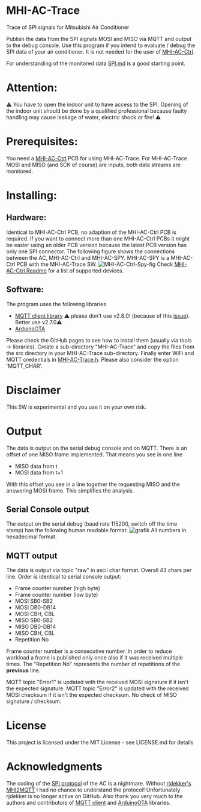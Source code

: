 # MHI-AC-Trace
Trace of SPI signals for Mitsubishi Air Conditioner

Publish the data from the SPI signals MOSI and MISO via MQTT and output to the debug console.
Use this program if you intend to evaluate / debug the SPI data of your air conditioner. It is not needed for the user of [MHI-AC-Ctrl](https://github.com/absalom-muc/MHI-AC-Ctrl).

For understanding of the monitored data [SPI.md](SPI.md) is a good starting point.

# Attention:
:warning: You have to open the indoor unit to have access to the SPI. Opening of the indoor unit should be done by 
a qualified professional because faulty handling may cause leakage of water, electric shock or fire! :warning: 

# Prerequisites:
You need a [MHI-AC-Ctrl](https://github.com/absalom-muc/MHI-AC-Ctrl) PCB for using MHI-AC-Trace. For MHI-AC-Trace MOSI and MISO (and SCK of course) are inputs, both data streams are monitored.

# Installing:

## Hardware:
Identical to MHI-AC-Ctrl PCB, no adaption of the MHI-AC-Ctrl PCB is required. If you want to connect more than one MHI-AC-Ctrl PCBs it might be easier using an older PCB version because the latest PCB version has only one SPI connector. The following figure shows the connections between the AC, MHI-AC-Ctrl and MHI-AC-SPY. MHI-AC-SPY is a MHI-AC-Ctrl PCB with the MHI-AC-Trace SW.
![MHI-AC-Ctrl-Spy-fig](https://user-images.githubusercontent.com/23119513/180567578-251bfbd6-cd18-4701-9c6e-eed9b3949579.png)
Check [MHI-AC-Ctrl Readme](https://github.com/absalom-muc/MHI-AC-Ctrl#prerequisites) for a list of supported devices.

## Software:
The program uses the following libraries
 - [MQTT client library](https://github.com/knolleary/pubsubclient) :warning: please don't use v2.8.0! (because of this [issue](https://github.com/knolleary/pubsubclient/issues/747)). Better use v2.7.0:warning:
 - [ArduinoOTA](https://github.com/esp8266/Arduino/tree/master/libraries/ArduinoOTA)
 
Please check the GitHub pages to see how to install them (usually via tools -> libraries).
Create a sub-directory "MHI-AC-Trace" and copy the files from the src directory in your MHI-AC-Trace sub-directory. Finally enter WiFi and MQTT credentials in [MHI-AC-Trace.h](src/MHI-AC-Trace.h). Please also consider the option 'MQTT_CHAR'.

# Disclaimer
This SW is experimental and you use it on your own risk.

# Output
The data is output on the serial debug console and on MQTT. There is an offset of one MISO frame implemented. That means you see in one line
- MISO data from t
- MOSI data from t+1  

With this offset you see in a line together the requesting MISO and the answering MOSI frame. This simplifies the analysis.

## Serial Console output
The output on the serial debug (baud rate 115200, switch off the time stamp) has the following human readable format:
![grafik](https://user-images.githubusercontent.com/23119513/146646269-7d4b1d84-a936-4010-a62e-8363e1d14d9a.png)
All numbers in hexadecimal format.

## MQTT output
The data is output via topic "raw" in ascii char format. Overall 43 chars per line. Order is identical to serial console output:
- Frame counter number (high byte)
- Frame counter number (low byte)
- MOSI SB0-SB2
- MOSI DB0-DB14
- MOSI CBH, CBL
- MISO SB0-SB2
- MISO DB0-DB14
- MISO CBH, CBL
- Repetition No

Frame counter number is a consecutive number. In order to reduce workload a frame is published only once also if it was received multiple times. The "Repetition No" represents the number of repetitions of the **previous** line.

MQTT topic "Error1" is updated with the received MOSI signature if it isn't the expected signature.
MQTT topic "Error2" is updated with the received MOSI checksum if it isn't the expected checksum.
No check of MISO signature / checksum.

# License
This project is licensed under the MIT License - see LICENSE.md for details

# Acknowledgments
The coding of the [SPI protocol](SPI.md) of the AC is a nightmare. Without [rjdekker's MHI2MQTT](https://github.com/rjdekker/MHI2MQTT) I had no chance to understand the protocol! Unfortunately rjdekker is no longer active on GitHub. Also thank you very much to the authors and contributors of [MQTT client](https://github.com/knolleary/pubsubclient) and [ArduinoOTA](https://github.com/esp8266/Arduino/tree/master/libraries/ArduinoOTA) libraries.
